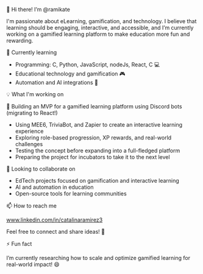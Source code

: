 👋 Hi there! I’m @ramikate

I'm passionate about eLearning, gamification, and technology. I believe that learning should be engaging, interactive, and accessible, and I’m currently working on a gamified learning platform to make education more fun and rewarding.



🌱 Currently learning

- Programming: C, Python, JavaScript, nodeJs, React, C 💻
- Educational technology and gamification 🎮
- Automation and AI integrations 🤖



💡 What I'm working on

🚀 Building an MVP for a gamified learning platform using Discord bots (migrating to React!)
- Using MEE6, TriviaBot, and Zapier to create an interactive learning experience
- Exploring role-based progression, XP rewards, and real-world challenges
- Testing the concept before expanding into a full-fledged platform
- Preparing the project for incubators to take it to the next level



🤝 Looking to collaborate on

- EdTech projects focused on gamification and interactive learning
- AI and automation in education
- Open-source tools for learning communities



📫 How to reach me

www.linkedin.com/in/catalinaramirez3

Feel free to connect and share ideas! 🚀



⚡ Fun fact

I’m currently researching how to scale and optimize gamified learning for real-world impact! 😄

<!---
ramikate/ramikate is a ✨ special ✨ repository because its `README.md` (this file) appears on your GitHub profile.
You can click the Preview link to take a look at your changes.
--->
